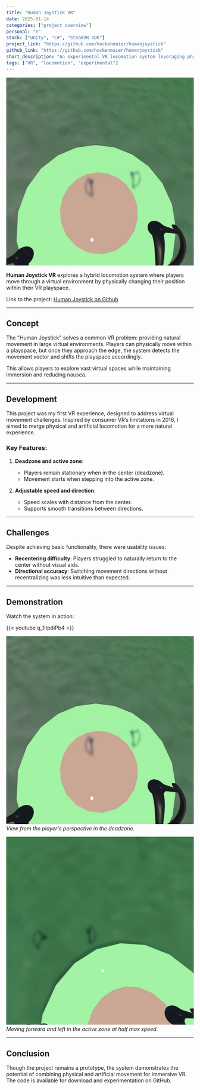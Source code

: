 ```yaml
---
title: "Human Joystick VR"
date: 2025-01-14
categories: ["project overview"]
personal: "Y"
stack: ["Unity", "C#", "SteamVR SDK"]
project_link: "https://github.com/hockenmaier/humanjoystick"
github_link: "https://github.com/hockenmaier/humanjoystick"
short_description: "An experimental VR locomotion system leveraging physical playspace movement."
tags: ["VR", "locomotion", "experimental"]
---
```


![Human Joystick centered](/images/human_joystick_centered.jpg)

**Human Joystick VR** explores a hybrid locomotion system where players move through a virtual environment by physically changing their position within their VR playspace.  

Link to the project: [Human Joystick on Github](https://github.com/hockenmaier/humanjoystick)

---

## Concept  

The "Human Joystick" solves a common VR problem: providing natural movement in large virtual environments. Players can physically move within a playspace, but once they approach the edge, the system detects the movement vector and shifts the playspace accordingly.  

This allows players to explore vast virtual spaces while maintaining immersion and reducing nausea.  

---

## Development  

This project was my first VR experience, designed to address virtual movement challenges. Inspired by consumer VR’s limitations in 2016, I aimed to merge physical and artificial locomotion for a more natural experience.

### Key Features:  

1. **Deadzone and active zone**:  
   - Players remain stationary when in the center (deadzone).  
   - Movement starts when stepping into the active zone.  

2. **Adjustable speed and direction**:  
   - Speed scales with distance from the center.  
   - Supports smooth transitions between directions.  

---

## Challenges  

Despite achieving basic functionality, there were usability issues:  

- **Recentering difficulty**: Players struggled to naturally return to the center without visual aids.  
- **Directional accuracy**: Switching movement directions without recentralizing was less intuitive than expected.  

---

## Demonstration  

Watch the system in action:  

{{< youtube q_1itpdiPb4 >}}

![Deadzone view](/images/human_joystick_centered.jpg)  
*View from the player's perspective in the deadzone.*

![Active zone movement](/images/human_joystick_moving.jpg)  
*Moving forward and left in the active zone at half max speed.*

---

## Conclusion  

Though the project remains a prototype, the system demonstrates the potential of combining physical and artificial movement for immersive VR. The code is available for download and experimentation on GitHub.  
